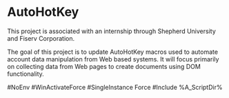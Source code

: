 # AutoHotKey

This project is associated with an internship through Shepherd University and Fiserv Corporation.

The goal of this project is to update AutoHotKey macros used to automate account data manipulation from Web based systems. It will focus primarily on collecting data from Web pages to create documents using DOM functionality.

#NoEnv
#WinActivateForce
#SingleInstance Force
#Include %A_ScriptDir%

